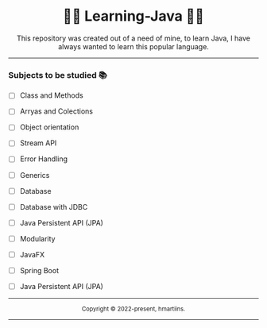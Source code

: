 <div align="center">
    <h1>👨‍💻 Learning-Java 👨‍💻</h1>
    This repository was created out of a need of mine, to learn Java, I have always wanted to learn this popular language.
</div>

---

### Subjects to be studied 📚

- [ ] Class and Methods
- [ ] Arryas and Colections
- [ ] Object orientation
- [ ] Stream API
- [ ] Error Handling
- [ ] Generics
- [ ] Database
- [ ] Database with JDBC
- [ ] Java Persistent API (JPA)
- [ ] Modularity
- [ ] JavaFX
- [ ] Spring Boot
- [ ] Java Persistent API (JPA)


<hr>
<div align="center">
  <sub>Copyright © 2022-present, hmartiins.</sub>
</div>
<hr>
